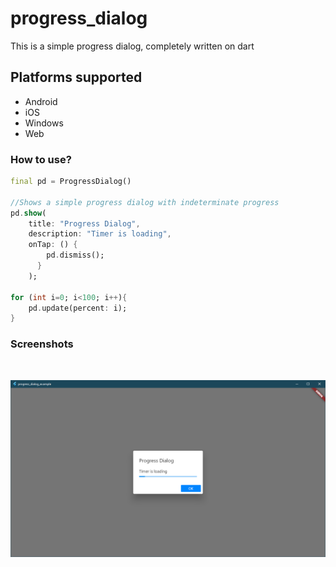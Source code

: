 # progress_dialog
This is a simple progress dialog, completely written on dart

## Platforms supported
 - Android
 - iOS
 - Windows
 - Web

### How to use?
```dart
final pd = ProgressDialog()

//Shows a simple progress dialog with indeterminate progress
pd.show(
    title: "Progress Dialog",
    description: "Timer is loading",
    onTap: () {
        pd.dismiss();
      }
    );

for (int i=0; i<100; i++){
    pd.update(percent: i);
}
```

### Screenshots
<br>

![Screenshot1](screenshots/screenshot1.png)
